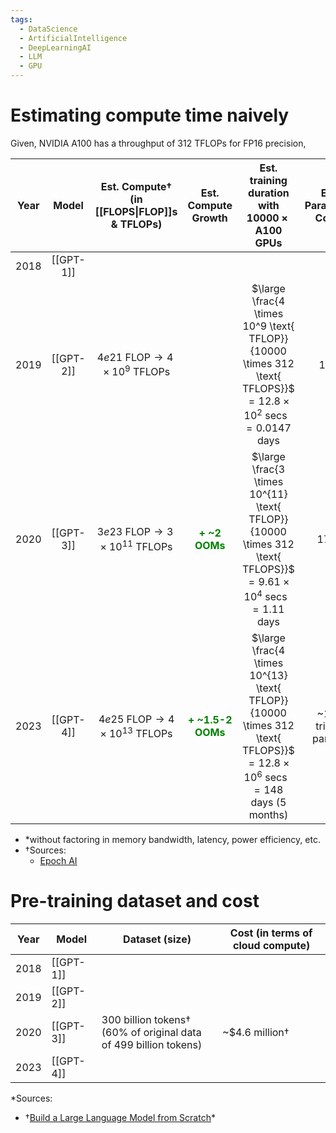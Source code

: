 ```yaml
---
tags:
  - DataScience
  - ArtificialIntelligence
  - DeepLearningAI
  - LLM
  - GPU
---
```

# Estimating compute time naively

Given, NVIDIA A100 has a throughput of $312 \text{ TFLOPs}$ for FP16 precision,

| Year |   Model   |             Est. Compute†<br>(in [[FLOPS\|FLOP]]s & TFLOPs)             |                  Est. Compute Growth                  |                                                  Est. training duration with  $10000\times \text{ A100}$ GPUs                                                  | Est. Parameter Count | Est transformer layers |               Est. Parameter Growth               |
| :--: | :-------: | :---------------------------------------------------------------------: | :---------------------------------------------------: | :------------------------------------------------------------------------------------------------------------------------------------------------------------: | :------------------: | :--------------------: | :-----------------------------------------------: |
| 2018 | [[GPT-1]] |                                                                         |                                                       |                                                                                                                                                                |                      |                        |                                                   |
| 2019 | [[GPT-2]] |       $4e21 \text{ FLOP}\rightarrow 4 \times 10^9 \text{ TFLOPs}$       |                                                       |           $\large \frac{4 \times 10^9 \text{ TFLOP}}{10000 \times 312 \text{ TFLOPS}}$ <br>$= 12.8 \times 10^2 \text{ secs}$ $= 0.0147 \text{ days}$           |         1.5B         |                        |                                                   |
| 2020 | [[GPT-3]] |     $3e23 \text{ FLOP} \rightarrow 3 \times 10^{11} \text{ TFLOPs}$     |   <span style="color:green"><b>+ ~2 OOMs</b></span>   |          $\large \frac{3 \times 10^{11} \text{ TFLOP}}{10000 \times 312 \text{ TFLOPS}}$ <br>$= 9.61 \times 10^4 \text{ secs}$ $= 1.11 \text{ days}$           |         175B         |           96           | <span style="color:green"><b>+ ~2 OOMs</b></span> |
| 2023 | [[GPT-4]] | $\text{~}4e25 \text{ FLOP} \rightarrow 4 \times 10^{13} \text{ TFLOPs}$ | <span style="color:green"><b>+ ~1.5-2 OOMs</b></span> | $\large \frac{4 \times 10^{13} \text{ TFLOP}}{10000 \times 312 \text{ TFLOPS}}$ <br>$= 12.8 \times 10^6 \text{ secs}$ $= 148 \text{ days}$ $(\text{5 months})$ | ~1-2 trillion params |                        | <span style="color:green"><b>+ ~1 OOM</b></span>  |
- \*without factoring in memory bandwidth, latency, power efficiency, etc.
- †Sources: 
	- [Epoch AI](https://epochai.org/data/epochdb/table)

# Pre-training dataset and cost
| Year | Model     | Dataset (size)                                                      | Cost (in terms of cloud compute) |
| ---- | --------- | ------------------------------------------------------------------- | -------------------------------- |
| 2018 | [[GPT-1]] |                                                                     |                                  |
| 2019 | [[GPT-2]] |                                                                     |                                  |
| 2020 | [[GPT-3]] | 300 billion tokens†<br>(60% of original data of 499 billion tokens) | ~$4.6 million†                   |
| 2023 | [[GPT-4]] |                                                                     |                                  |
*Sources: 
- †[Build a Large Language Model from Scratch](https://www.amazon.sg/dp/1633437167?ref_=mr_direct_us_sg_sg&showmri)*